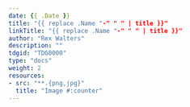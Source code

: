 ```yaml
---
date: {{ .Date }}
title: "{{ replace .Name "-" " " | title }}"
linkTitle: "{{ replace .Name "-" " " | title }}"
author: "Rex Walters"
description: ""
tdgid: "TDG0000"
type: "docs"
weight: 2
resources:
- src: "**.{png,jpg}"
  title: "Image #:counter"
---
```

